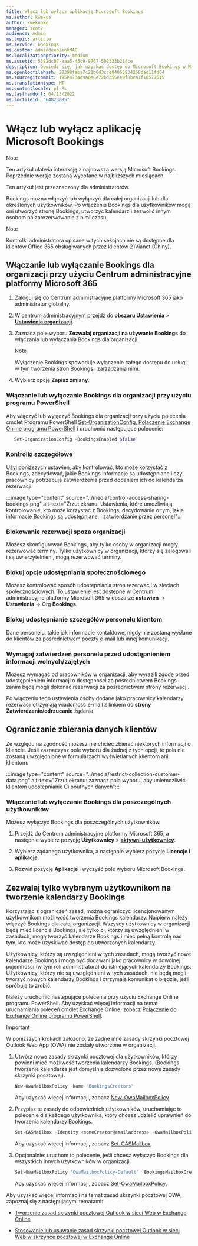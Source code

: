 ```yaml
---
title: Włącz lub wyłącz aplikację Microsoft Bookings
ms.author: kwekua
author: kwekuako
manager: scotv
audience: Admin
ms.topic: article
ms.service: bookings
ms.custom: admindeeplinkMAC
ms.localizationpriority: medium
ms.assetid: 5382dc07-aaa5-45c9-8767-502333b214ce
description: Dowiedz się, jak uzyskać dostęp do Microsoft Bookings w Microsoft 365.
ms.openlocfilehash: 28398faba7c21b6d3cce84063934268dad11fd64
ms.sourcegitcommit: 195e4734d9a6e8e72bd355ee9f8bca1f18577615
ms.translationtype: MT
ms.contentlocale: pl-PL
ms.lasthandoff: 04/13/2022
ms.locfileid: "64823085"
---
```

# <a name="turn-microsoft-bookings-on-or-off"></a>Włącz lub wyłącz aplikację Microsoft Bookings

> [!NOTE]
> Ten artykuł ułatwia interakcję z najnowszą wersją Microsoft Bookings. Poprzednie wersje zostaną wycofane w najbliższych miesiącach.

Ten artykuł jest przeznaczony dla administratorów. 

Bookings można włączyć lub wyłączyć dla całej organizacji lub dla określonych użytkowników. Po włączeniu Bookings dla użytkowników mogą oni utworzyć stronę Bookings, utworzyć kalendarz i zezwolić innym osobom na zarezerwowanie z nimi czasu.

> [!NOTE]
> Kontrolki administratora opisane w tych sekcjach nie są dostępne dla klientów Office 365 obsługiwanych przez klientów 21Vianet (Chiny).

## <a name="turn-bookings-on-or-off-for-your-organization-using-the-microsoft-365-admin-center"></a>Włączanie lub wyłączanie Bookings dla organizacji przy użyciu Centrum administracyjne platformy Microsoft 365

1. Zaloguj się do Centrum administracyjne platformy Microsoft 365 jako administrator globalny.

2. W centrum administracyjnym przejdź do **obszaru Ustawienia** \> <a href="https://go.microsoft.com/fwlink/p/?linkid=2053743" target="_blank">**Ustawienia organizacji**</a>.

3. Zaznacz pole wyboru **Zezwalaj organizacji na używanie Bookings** do włączania lub wyłączania Bookings dla organizacji.

   > [!NOTE]
   > Wyłączenie Bookings spowoduje wyłączenie całego dostępu do usługi, w tym tworzenia stron Bookings i zarządzania nimi.

4. Wybierz opcję **Zapisz zmiany**.

### <a name="turn-bookings-on-or-off-for-your-organization-using-powershell"></a>Włączanie lub wyłączanie Bookings dla organizacji przy użyciu programu PowerShell

Aby włączyć lub wyłączyć Bookings dla organizacji przy użyciu polecenia cmdlet Programu PowerShell [Set-OrganizationConfig](/powershell/module/exchange/set-organizationconfig), [Połączenie Exchange Online programu PowerShell](/powershell/exchange/connect-to-exchange-online-powershell) i uruchomić następujące polecenie:

```PowerShell
   Set-OrganizationConfig -BookingsEnabled $false
```

### <a name="granular-controls"></a>Kontrolki szczegółowe

Użyj poniższych ustawień, aby kontrolować, kto może korzystać z Bookings, zdecydować, jakie Bookings informacje są udostępniane i czy pracownicy potrzebują zatwierdzenia przed dodaniem ich do kalendarza rezerwacji.

:::image type="content" source="../media/control-access-sharing-bookings.png" alt-text="Zrzut ekranu: Ustawienia, które umożliwiają kontrolowanie, kto może korzystać z Bookings, decydowanie o tym, jakie informacje Bookings są udostępniane, i zatwierdzanie przez personel":::

### <a name="block-bookings-from-outside-your-organization"></a>Blokowanie rezerwacji spoza organizacji

Możesz skonfigurować Bookings, aby tylko osoby w organizacji mogły rezerwować terminy. Tylko użytkownicy w organizacji, którzy się zalogowali i są uwierzytelnieni, mogą rezerwować terminy.

### <a name="block-social-sharing-options"></a>Blokuj opcje udostępniania społecznościowego

Możesz kontrolować sposób udostępniania stron rezerwacji w sieciach społecznościowych. To ustawienie jest dostępne w Centrum administracyjne platformy Microsoft 365 w obszarze **ustawień** ->  **Ustawienia** ->  Org **Bookings**.

### <a name="block-sharing-staff-details-with-customers"></a>Blokuj udostępnianie szczegółów personelu klientom

Dane personelu, takie jak informacje kontaktowe, nigdy nie zostaną wysłane do klientów za pośrednictwem poczty e-mail lub innej komunikacji.

### <a name="require-staff-approvals-before-sharing-freebusy-information"></a>Wymagaj zatwierdzeń personelu przed udostępnieniem informacji wolnych/zajętych

Możesz wymagać od pracowników w organizacji, aby wyrazili zgodę przed udostępnieniem informacji o dostępności za pośrednictwem Bookings i zanim będą mogli dokonać rezerwacji za pośrednictwem strony rezerwacji.

Po włączeniu tego ustawienia osoby dodane jako pracownicy kalendarzy rezerwacji otrzymają wiadomość e-mail z linkiem do **strony Zatwierdzanie/odrzucanie** żądania.

## <a name="restrict-collection-of-customer-data"></a>Ograniczanie zbierania danych klientów

Ze względu na zgodność możesz nie chcieć zbierać niektórych informacji o kliencie. Jeśli zaznaczysz pole wyboru dla żadnej z tych opcji, te pola nie zostaną uwzględnione w formularzach wyświetlanych klientom ani klientom.

:::image type="content" source="../media/restrict-collection-customer-data.png" alt-text="Zrzut ekranu: zaznacz pola wyboru, aby uniemożliwić klientom udostępnianie Ci poufnych danych":::

### <a name="turn-bookings-on-or-off-for-individual-users"></a>Włączanie lub wyłączanie Bookings dla poszczególnych użytkowników

Możesz wyłączyć Bookings dla poszczególnych użytkowników.

1. Przejdź do Centrum administracyjne platformy Microsoft 365, a następnie wybierz pozycję **Użytkownicy** \> <a href="https://go.microsoft.com/fwlink/p/?linkid=834822" target="_blank">**aktywni użytkownicy**</a>.

1. Wybierz żądanego użytkownika, a następnie wybierz pozycję **Licencje i aplikacje**.

1. Rozwiń pozycję **Aplikacje** i wyczyść pole wyboru Microsoft Bookings.

## <a name="allow-only-selected-users-to-create-bookings-calendars"></a>Zezwalaj tylko wybranym użytkownikom na tworzenie kalendarzy Bookings

Korzystając z ograniczeń zasad, można ograniczyć licencjonowanym użytkownikom możliwość tworzenia Bookings kalendarzy. Najpierw należy włączyć Bookings dla całej organizacji. Wszyscy użytkownicy w organizacji będą mieć licencje Bookings, ale tylko ci, którzy są uwzględnieni w zasadach, mogą tworzyć kalendarze Bookings i mieć pełną kontrolę nad tym, kto może uzyskiwać dostęp do utworzonych kalendarzy.

Użytkownicy, którzy są uwzględnieni w tych zasadach, mogą tworzyć nowe kalendarze Bookings i mogą być dodawani jako pracownicy w dowolnej pojemności (w tym roli administratora) do istniejących kalendarzy Bookings. Użytkownicy, którzy nie są uwzględnieni w tych zasadach, nie będą mogli tworzyć nowych kalendarzy Bookings i otrzymają komunikat o błędzie, jeśli spróbują to zrobić.

Należy uruchomić następujące polecenia przy użyciu Exchange Online programu PowerShell. Aby uzyskać więcej informacji na temat uruchamiania poleceń cmdlet Exchange Online, zobacz [Połączenie do Exchange Online programu PowerShell](/powershell/exchange/connect-to-exchange-online-powershell).

> [!IMPORTANT]
> W poniższych krokach założono, że żadne inne zasady skrzynki pocztowej Outlook Web App (OWA) nie zostały utworzone w organizacji.

1. Utwórz nowe zasady skrzynki pocztowej dla użytkowników, którzy powinni mieć możliwość tworzenia kalendarzy Bookings. (Bookings tworzenie kalendarza jest domyślnie dozwolone przez nowe zasady skrzynki pocztowej).

   ```PowerShell
   New-OwaMailboxPolicy -Name "BookingsCreators"
   ```

   Aby uzyskać więcej informacji, zobacz [New-OwaMailboxPolicy](/powershell/module/exchange/new-owamailboxpolicy).

2. Przypisz te zasady do odpowiednich użytkowników, uruchamiając to polecenie dla każdego użytkownika, który chcesz udzielić uprawnień do tworzenia kalendarzy Bookings.

   ```PowerShell
   Set-CASMailbox -Identity <someCreator@emailaddress> -OwaMailboxPolicy "BookingsCreators"
   ```

   Aby uzyskać więcej informacji, zobacz [Set-CASMailbox](/powershell/module/exchange/set-casmailbox).

3. Opcjonalnie: uruchom to polecenie, jeśli chcesz wyłączyć Bookings dla wszystkich innych użytkowników w organizacji.

   ```PowerShell
   Set-OwaMailboxPolicy "OwaMailboxPolicy-Default" -BookingsMailboxCreationEnabled:$false
   ```

   Aby uzyskać więcej informacji, zobacz [Set-OwaMailboxPolicy](/powershell/module/exchange/set-owamailboxpolicy).

Aby uzyskać więcej informacji na temat zasad skrzynki pocztowej OWA, zapoznaj się z następującymi tematami:

- [Tworzenie zasad skrzynki pocztowej Outlook w sieci Web w Exchange Online](/exchange/clients-and-mobile-in-exchange-online/outlook-on-the-web/create-outlook-web-app-mailbox-policy)

- [Stosowanie lub usuwanie zasad skrzynki pocztowej Outlook w sieci Web w skrzynce pocztowej w Exchange Online](/exchange/clients-and-mobile-in-exchange-online/outlook-on-the-web/create-outlook-web-app-mailbox-policy)
